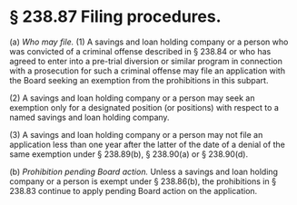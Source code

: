 # § 238.87   Filing procedures.

(a) *Who may file.* (1) A savings and loan holding company or a person who was convicted of a criminal offense described in § 238.84 or who has agreed to enter into a pre-trial diversion or similar program in connection with a prosecution for such a criminal offense may file an application with the Board seeking an exemption from the prohibitions in this subpart.


(2) A savings and loan holding company or a person may seek an exemption only for a designated position (or positions) with respect to a named savings and loan holding company.


(3) A savings and loan holding company or a person may not file an application less than one year after the latter of the date of a denial of the same exemption under § 238.89(b), § 238.90(a) or § 238.90(d).


(b) *Prohibition pending Board action.* Unless a savings and loan holding company or a person is exempt under § 238.86(b), the prohibitions in § 238.83 continue to apply pending Board action on the application.




